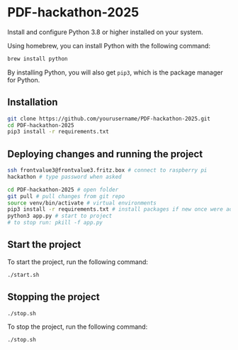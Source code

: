 # PDF-hackathon-2025

Install and configure Python 3.8 or higher installed on your system.

Using homebrew, you can install Python with the following command:

```bash
brew install python
```

By installing Python, you will also get `pip3`, which is the package manager for Python.

## Installation

```bash
git clone https://github.com/yourusername/PDF-hackathon-2025.git
cd PDF-hackathon-2025
pip3 install -r requirements.txt
```

## Deploying changes and running the project

```bash
ssh frontvalue3@frontvalue3.fritz.box # connect to raspberry pi
hackathon # type password when asked

cd PDF-hackathon-2025 # open folder
git pull # pull changes from git repo
source venv/bin/activate # virtual environments
pip3 install -r requirements.txt # install packages if new once were added, if not - skip this part
python3 app.py # start to project
# to stop run: pkill -f app.py
```

## Start the project

To start the project, run the following command:

```bash
./start.sh
```

## Stopping the project

```bash
./stop.sh
```

To stop the project, run the following command:

```bash
./stop.sh
```
